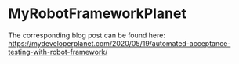 # MyRobotFrameworkPlanet

The corresponding blog post can be found here: https://mydeveloperplanet.com/2020/05/19/automated-acceptance-testing-with-robot-framework/
